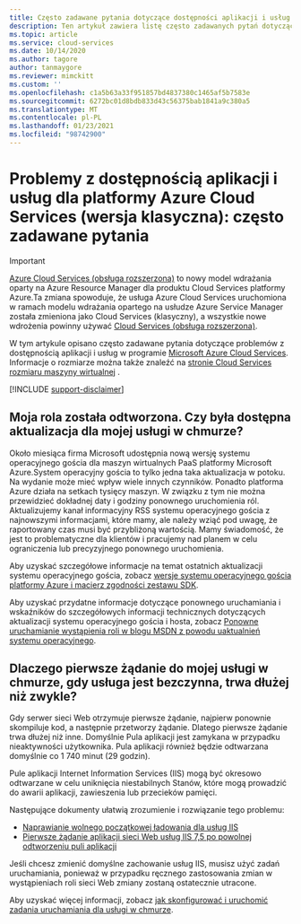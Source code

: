 ```yaml
---
title: Często zadawane pytania dotyczące dostępności aplikacji i usług
description: Ten artykuł zawiera listę często zadawanych pytań dotyczących dostępności aplikacji i usług dla Microsoft Azure Cloud Services.
ms.topic: article
ms.service: cloud-services
ms.date: 10/14/2020
ms.author: tagore
author: tanmaygore
ms.reviewer: mimckitt
ms.custom: ''
ms.openlocfilehash: c1a5b63a33f951857bd4837380c1465af5b7583e
ms.sourcegitcommit: 6272bc01d8bdb833d43c56375bab1841a9c380a5
ms.translationtype: MT
ms.contentlocale: pl-PL
ms.lasthandoff: 01/23/2021
ms.locfileid: "98742900"
---
```

# <a name="application-and-service-availability-issues-for-azure-cloud-services-classic-frequently-asked-questions-faqs"></a>Problemy z dostępnością aplikacji i usług dla platformy Azure Cloud Services (wersja klasyczna): często zadawane pytania

> [!IMPORTANT]
> [Azure Cloud Services (obsługa rozszerzona)](../cloud-services-extended-support/overview.md) to nowy model wdrażania oparty na Azure Resource Manager dla produktu Cloud Services platformy Azure.Ta zmiana spowoduje, że usługa Azure Cloud Services uruchomiona w ramach modelu wdrażania opartego na usłudze Azure Service Manager została zmieniona jako Cloud Services (klasyczny), a wszystkie nowe wdrożenia powinny używać [Cloud Services (obsługa rozszerzona)](../cloud-services-extended-support/overview.md).

W tym artykule opisano często zadawane pytania dotyczące problemów z dostępnością aplikacji i usług w programie [Microsoft Azure Cloud Services](https://azure.microsoft.com/services/cloud-services). Informacje o rozmiarze można także znaleźć na [stronie Cloud Services rozmiaru maszyny wirtualnej](cloud-services-sizes-specs.md) .

[!INCLUDE [support-disclaimer](../../includes/support-disclaimer.md)]

## <a name="my-role-got-recycled-was-there-any-update-rolled-out-for-my-cloud-service"></a>Moja rola została odtworzona. Czy była dostępna aktualizacja dla mojej usługi w chmurze?
Około miesiąca firma Microsoft udostępnia nową wersję systemu operacyjnego gościa dla maszyn wirtualnych PaaS platformy Microsoft Azure.System operacyjny gościa to tylko jedna taka aktualizacja w potoku. Na wydanie może mieć wpływ wiele innych czynników. Ponadto platforma Azure działa na setkach tysięcy maszyn. W związku z tym nie można przewidzieć dokładnej daty i godziny ponownego uruchomienia ról. Aktualizujemy kanał informacyjny RSS systemu operacyjnego gościa z najnowszymi informacjami, które mamy, ale należy wziąć pod uwagę, że raportowany czas musi być przybliżoną wartością. Mamy świadomość, że jest to problematyczne dla klientów i pracujemy nad planem w celu ograniczenia lub precyzyjnego ponownego uruchomienia.

Aby uzyskać szczegółowe informacje na temat ostatnich aktualizacji systemu operacyjnego gościa, zobacz [wersje systemu operacyjnego gościa platformy Azure i macierz zgodności zestawu SDK](cloud-services-guestos-update-matrix.md).

Aby uzyskać przydatne informacje dotyczące ponownego uruchamiania i wskaźników do szczegółowych informacji technicznych dotyczących aktualizacji systemu operacyjnego gościa i hosta, zobacz [Ponowne uruchamianie wystąpienia roli w blogu MSDN z powodu uaktualnień systemu operacyjnego](/archive/blogs/kwill/role-instance-restarts-due-to-os-upgrades).

## <a name="why-does-the-first-request-to-my-cloud-service-after-the-service-has-been-idle-for-some-time-take-longer-than-usual"></a>Dlaczego pierwsze żądanie do mojej usługi w chmurze, gdy usługa jest bezczynna, trwa dłużej niż zwykle?
Gdy serwer sieci Web otrzymuje pierwsze żądanie, najpierw ponownie skompiluje kod, a następnie przetworzy żądanie. Dlatego pierwsze żądanie trwa dłużej niż inne. Domyślnie Pula aplikacji jest zamykana w przypadku nieaktywności użytkownika. Pula aplikacji również będzie odtwarzana domyślnie co 1 740 minut (29 godzin).

Pule aplikacji Internet Information Services (IIS) mogą być okresowo odtwarzane w celu uniknięcia niestabilnych Stanów, które mogą prowadzić do awarii aplikacji, zawieszenia lub przecieków pamięci.

Następujące dokumenty ułatwią zrozumienie i rozwiązanie tego problemu:
* [Naprawianie wolnego początkowej ładowania dla usług IIS](https://stackoverflow.com/questions/13386471/fixing-slow-initial-load-for-iis)
* [Pierwsze żądanie aplikacji sieci Web usług IIS 7,5 po powolnej odtworzeniu puli aplikacji](https://stackoverflow.com/questions/13917205/iis-7-5-web-application-first-request-after-app-pool-recycle-very-slow)

Jeśli chcesz zmienić domyślne zachowanie usług IIS, musisz użyć zadań uruchamiania, ponieważ w przypadku ręcznego zastosowania zmian w wystąpieniach roli sieci Web zmiany zostaną ostatecznie utracone.

Aby uzyskać więcej informacji, zobacz [jak skonfigurować i uruchomić zadania uruchamiania dla usługi w chmurze](cloud-services-startup-tasks.md).